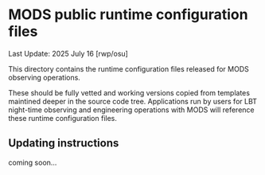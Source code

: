 # MODS public runtime configuration files

Last Update: 2025 July 16 [rwp/osu]

This directory contains the runtime configuration files released for MODS
observing operations.  

These should be fully vetted and working versions copied from templates maintined
deeper in the source code tree.  Applications run by users for LBT night-time
observing and engineering operations with MODS will reference these runtime
configuration files.

## Updating instructions

coming soon...

